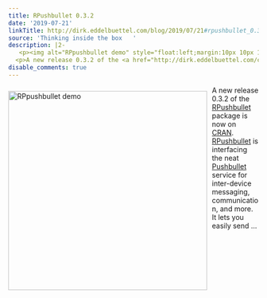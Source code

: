 ```yaml
---
title: RPushbullet 0.3.2
date: '2019-07-21'
linkTitle: http://dirk.eddelbuettel.com/blog/2019/07/21#rpushbullet_0.3.2
source: 'Thinking inside the box   '
description: |2-
   <p><img alt="RPpushbullet demo" style="float:left;margin:10px 10px 10px 0;" width="400" src="https://github.com/eddelbuettel/rpushbullet/raw/master/attic/rpushbullet_message.png"/></p>
  <p>A new release 0.3.2 of the <a href="http://dirk.eddelbuettel.com/code/rpushbullet.html">RPushbullet</a> package is now on <a href="http://cran.r-project.org">CRAN</a>. <a href="http://dirk.eddelbuettel.com/code/rpushbullet.html">RPushbullet</a> is interfacing the neat <a href="http://www.pushbullet.com">Pushbullet</a> service for inter-device messaging, communication, and more. It lets you easily send ...
disable_comments: true
---
```

 <p><img alt="RPpushbullet demo" style="float:left;margin:10px 10px 10px 0;" width="400" src="https://github.com/eddelbuettel/rpushbullet/raw/master/attic/rpushbullet_message.png"/></p>
<p>A new release 0.3.2 of the <a href="http://dirk.eddelbuettel.com/code/rpushbullet.html">RPushbullet</a> package is now on <a href="http://cran.r-project.org">CRAN</a>. <a href="http://dirk.eddelbuettel.com/code/rpushbullet.html">RPushbullet</a> is interfacing the neat <a href="http://www.pushbullet.com">Pushbullet</a> service for inter-device messaging, communication, and more. It lets you easily send ...